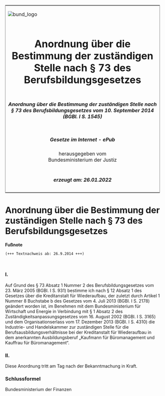 <span id="DECKBLATT.html"></span>

<table border="0" frame="border" width="100%">

<tr valign="top">

<td align="left">

![bund\_logo](BfJ_2021_Web_de_de.gif)

</td>

<td align="right">

 

</td>

</tr>

<tr align="center" valign="middle">

<td colspan="2">

# Anordnung über die Bestimmung der zuständigen Stelle nach § 73 des Berufsbildungsgesetzes

</td>

</tr>

<tr align="center" valign="middle">

<td colspan="2">

##### Anordnung über die Bestimmung der zuständigen Stelle nach § 73 des Berufsbildungsgesetzes vom 10. September 2014 (BGBl. I S. 1545)

</td>

</tr>

<tr align="center" valign="middle">

<td colspan="2">

  
  

##### Gesetze im Internet - ePub  
  
herausgegeben vom  
Bundesministerium der Justiz

</td>

</tr>

<tr align="center" valign="bottom">

<td colspan="2">

  
  

##### erzeugt am: 26.01.2022

</td>

</tr>

</table>

<span id="BJNR154510014.html"></span>

# Anordnung über die Bestimmung der zuständigen Stelle nach § 73 des Berufsbildungsgesetzes

<div>

  
**Fußnote**

<div class="jnhtml">

<div>

<div class="jurAbsatz">

  

``` 
(+++ Textnachweis ab: 26.9.2014 +++)

 
```

</div>

</div>

</div>

</div>

<span id="BJNR154510014BJNE000100000.html"></span>

### I.  

<div>

<div class="jnhtml">

<div>

<div class="jurAbsatz">

Auf Grund des § 73 Absatz 1 Nummer 2 des Berufsbildungsgesetzes vom 23.
März 2005 (BGBl. I S. 931) bestimme ich nach § 12 Absatz 1 des Gesetzes
über die Kreditanstalt für Wiederaufbau, der zuletzt durch Artikel 1
Nummer 8 Buchstabe b des Gesetzes vom 4. Juli 2013 (BGBl. I S. 2178)
geändert worden ist, im Benehmen mit dem Bundesministerium für
Wirtschaft und Energie in Verbindung mit § 1 Absatz 2 des
Zuständigkeitsanpassungsgesetzes vom 16. August 2002 (BGBl. I S. 3165)
und dem Organisationserlass vom 17. Dezember 2013 (BGBl. I S. 4310) die
Industrie- und Handelskammer zur zuständigen Stelle für die
Berufsausbildungsverhältnisse bei der Kreditanstalt für Wiederaufbau in
dem anerkannten Ausbildungsberuf „Kaufmann für Büromanagement und
Kauffrau für Büromanagement“.

</div>

</div>

</div>

</div>

<span id="BJNR154510014BJNE000200000.html"></span>

### II.  

<div>

<div class="jnhtml">

<div>

<div class="jurAbsatz">

Diese Anordnung tritt am Tag nach der Bekanntmachung in Kraft.

</div>

</div>

</div>

</div>

<span id="BJNR154510014BJNE000300000.html"></span>

### Schlussformel  

<div>

<div class="jnhtml">

<div>

<div class="jurAbsatz">

<span class="SP">Bundesministerium der Finanzen</span>

</div>

</div>

</div>

</div>
